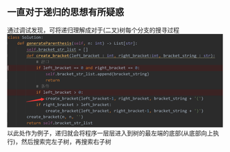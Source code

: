 ## 一直对于递归的思想有所疑惑
通过调试发现，可将递归理解成对于(二叉)树每个分支的搜寻过程  
![img.png](img.png)  
以此处作为例子，递归就会将程序一层层进入到树的最左端的底部(从底部向上执行)，然后搜索完左子树，再搜索右子树  
